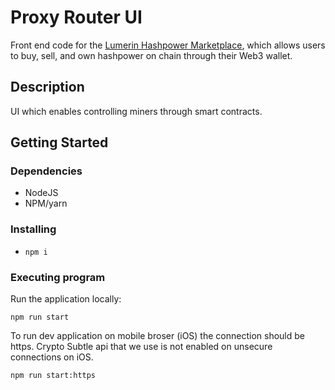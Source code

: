 # Proxy Router UI

Front end code for the [Lumerin Hashpower Marketplace](https://marketplace.lumerin.io/), which allows users to buy, sell, and own hashpower on chain through their Web3 wallet.

## Description

UI which enables controlling miners through smart contracts.

## Getting Started

### Dependencies

- NodeJS
- NPM/yarn

### Installing

- `npm i`

### Executing program

Run the application locally:

`npm run start`

To run dev application on mobile broser (iOS) the connection should be https. Crypto Subtle api that we use is not enabled on unsecure connections on iOS.

`npm run start:https`
